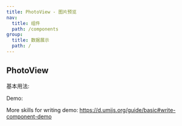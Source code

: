 ```yaml
---
title: PhotoView - 图片预览
nav:
  title: 组件
  path: /components
group:
  title: 数据展示
  path: /
---
```


## PhotoView

基本用法:

<code src="./demo/doc-basic.tsx"></code>

Demo:

<code src="./demo/doc-backdrop.tsx"></code>

More skills for writing demo: https://d.umijs.org/guide/basic#write-component-demo
